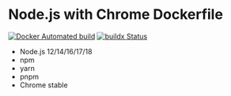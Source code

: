 # Node.js with Chrome Dockerfile

[![Docker Automated build](https://img.shields.io/docker/automated/kokororin/node-chrome.svg)](https://hub.docker.com/r/kokororin/node-chrome/)
[![buildx Status](https://github.com/kokororin/docker-node-chrome/workflows/buildx/badge.svg)](https://github.com/kokororin/docker-node-chrome/actions?query=workflow%3Abuildx)

- Node.js 12/14/16/17/18
- npm
- yarn
- pnpm
- Chrome stable
